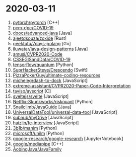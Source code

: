 # 2020-03-11

1. [pytorch/pytorch](https://github.com/pytorch/pytorch "Tensors and Dynamic neural networks in Python with strong GPU acceleration") [C++]
2. [pcm-dpc/COVID-19](https://github.com/pcm-dpc/COVID-19 "COVID-19 Italia - Monitoraggio situazione") 
3. [doocs/advanced-java](https://github.com/doocs/advanced-java "😮 互联网 Java 工程师进阶知识完全扫盲：涵盖高并发、分布式、高可用、微服务、海量数据处理等领域知识，后端同学必看，前端同学也可学习") [Java]
4. [ajeetdsouza/zoxide](https://github.com/ajeetdsouza/zoxide "A fast cd command that learns your habits") [Rust]
5. [geektutu/7days-golang](https://github.com/geektutu/7days-golang "7 days golang apps from scratch (web framework Gee, distributed cache GeeCache, object relational mapping ORM framework GeeORM etc) 7天用Go动手写/从零实现系列") [Go]
6. [iluwatar/java-design-patterns](https://github.com/iluwatar/java-design-patterns "Design patterns implemented in Java") [Java]
7. [amusi/CVPR2020-Code](https://github.com/amusi/CVPR2020-Code "CVPR 2020 论文开源项目合集") 
8. [CSSEGISandData/COVID-19](https://github.com/CSSEGISandData/COVID-19 "Novel Coronavirus (COVID-19) Cases, provided by JHU CSSE") 
9. [tensorflow/quantum](https://github.com/tensorflow/quantum "Hybrid Quantum-Classical Machine Learning in TensorFlow") [Python]
10. [SuprHackerSteve/Crescendo](https://github.com/SuprHackerSteve/Crescendo "Crescendo is a swift based, real time event viewer for macOS. It utilizes Apple's Endpoint Security Framework.") [Swift]
11. [PizzaPokerGuy/ultimate-coding-resources](https://github.com/PizzaPokerGuy/ultimate-coding-resources "A collection of the best resources for programming, web development, computer science and more.") 
12. [micheleg/dash-to-dock](https://github.com/micheleg/dash-to-dock "A dock for the Gnome Shell. This extension moves the dash out of the overview transforming it in a dock for an easier launching of applications and a faster switching between windows and desktops.") [JavaScript]
13. [extreme-assistant/CVPR2020-Paper-Code-Interpretation](https://github.com/extreme-assistant/CVPR2020-Paper-Code-Interpretation "cvpr2020/cvpr2019／cvpr2018/cvpr2017 papers，极市团队整理") 
14. [taviso/avscript](https://github.com/taviso/avscript "Avast JavaScript Interactive Shell") [C]
15. [sveltejs/svelte](https://github.com/sveltejs/svelte "Cybernetically enhanced web apps") [JavaScript]
16. [Netflix-Skunkworks/riskquant](https://github.com/Netflix-Skunkworks/riskquant "") [Python]
17. [Snailclimb/JavaGuide](https://github.com/Snailclimb/JavaGuide "【Java学习+面试指南】 一份涵盖大部分Java程序员所需要掌握的核心知识。") [Java]
18. [UniversalDataTool/universal-data-tool](https://github.com/UniversalDataTool/universal-data-tool "Collaborate & label any type of data, images, text, or documents, in an easy web interface or desktop app.") [JavaScript]
19. [subnub/myDrive](https://github.com/subnub/myDrive "Node.js and mongoDB Google Drive Clone") [JavaScript]
20. [haizlin/fe-interview](https://github.com/haizlin/fe-interview "前端面试每日 3+1，以面试题来驱动学习，提倡每日学习与思考，每天进步一点！每天早上5点纯手工发布面试题（死磕自己，愉悦大家）") [JavaScript]
21. [3b1b/manim](https://github.com/3b1b/manim "Animation engine for explanatory math videos") [Python]
22. [microsoft/unilm](https://github.com/microsoft/unilm "UniLM - Unified Language Model Pre-training") [Python]
23. [google-research/google-research](https://github.com/google-research/google-research "Google Research") [JupyterNotebook]
24. [google/mediapipe](https://github.com/google/mediapipe "MediaPipe is a cross-platform framework for building multimodal applied machine learning pipelines") [C++]
25. [AobingJava/JavaFamily](https://github.com/AobingJava/JavaFamily "【互联网一线大厂面试+学习指南】进阶知识完全扫盲：涵盖高并发、分布式、高可用、微服务等领域知识，作者风格幽默，看起来津津有味，把学习当做一种乐趣，何乐而不为，后端同学必看，前端同学我保证你也看得懂，看不懂你加我微信骂我渣男就好了。") 
